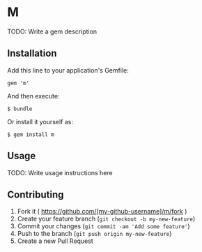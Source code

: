 # M

TODO: Write a gem description

## Installation

Add this line to your application's Gemfile:

    gem 'm'

And then execute:

    $ bundle

Or install it yourself as:

    $ gem install m

## Usage

TODO: Write usage instructions here

## Contributing

1. Fork it ( https://github.com/[my-github-username]/m/fork )
2. Create your feature branch (`git checkout -b my-new-feature`)
3. Commit your changes (`git commit -am 'Add some feature'`)
4. Push to the branch (`git push origin my-new-feature`)
5. Create a new Pull Request
